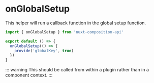 ---
---

# onGlobalSetup

This helper will run a callback function in the global setup function.
 
```ts
import { onGlobalSetup } from 'nuxt-composition-api'

export default () => {
  onGlobalSetup(() => {
    provide('globalKey', true)
  })
}
```

::: warning
This should be called from within a plugin rather than in a component context.
:::
